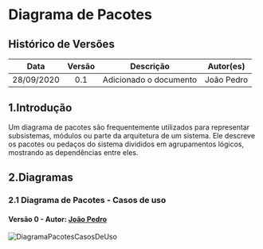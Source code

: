 # Diagrama de Pacotes

## Histórico de Versões

|   Data   | Versão |           Descrição           |             Autor(es)              |
|:--------:|:------:|:-----------------------------:|:----------------------------------:|
| 28/09/2020 | 0.1 | Adicionado o documento | João Pedro |

## 1.Introdução
Um diagrama de pacotes são frequentemente utilizados para representar subsistemas, módulos ou parte da arquitetura de um sistema. Ele descreve os pacotes ou pedaços do sistema divididos em agrupamentos lógicos, mostrando as dependências entre eles.

## 2.Diagramas

### 2.1 Diagrama de Pacotes - Casos de uso
#### Versão 0 - Autor: [João Pedro](https://github.com/jpmartins201)
![DiagramaPacotesCasosDeUso](./../img/diagramas/diagrama_de_pacotes_use_cases.jpg)
